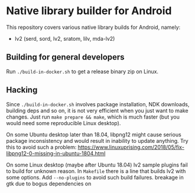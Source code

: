 # Native library builder for Android

This repository covers various native library builds for Android, namely:

- lv2 (serd, sord, lv2, sratom, lilv, mda-lv2)

## Building for general developers

Run `./build-in-docker.sh` to get a release binary zip on Linux.

## Hacking

Since `./build-in-docker.sh` involves package installation, NDK downloads, building
deps and so on, it is not very efficient when you just want to make changes.
Just run `make prepare && make`, which is much faster (but you would need some
reproducible Linux desktop).

On some Ubuntu desktop later than 18.04, libpng12 might cause serious package
inconsistency and would result in inability to update anything. Try this to avoid
such a problem: https://www.linuxuprising.com/2018/05/fix-libpng12-0-missing-in-ubuntu-1804.html

On some Linux desktop (maybe after Ubuntu 18.04) lv2 sample plugins fail to build
for unknown reason. In `Makefile` there is a line that builds lv2 with some options.
Add `--no-plugins` to avoid such build failures.
breakage in gtk due to bogus dependencies on 
